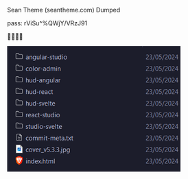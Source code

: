 Sean Theme (seantheme.com) Dumped

pass: rViSu^%QWjY/VRzJ91

🤷‍♂️🤷‍♂️

![alt text](https://raw.githubusercontent.com/pwnsauce403/seantheme-dumped/main/abcd.png)
